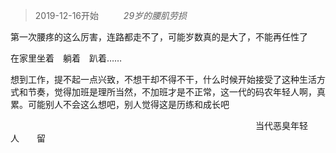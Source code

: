 > 2019-12-16开始 &emsp; &emsp;  *29岁的腰肌劳损*

第一次腰疼的这么厉害，连路都走不了，可能岁数真的是大了，不能再任性了  

在家里坐着&emsp;躺着&emsp;趴着……  

想到工作，提不起一点兴致，不想干却不得不干，什么时候开始接受了这种生活方式和节奏，觉得加班是理所当然，不加班才是不正常，这一代的码农年轻人啊，真累。可能别人不会这么想吧，别人觉得这是历练和成长吧  


&emsp;&emsp;&emsp;&emsp;&emsp;&emsp;&emsp;&emsp;&emsp;&emsp;&emsp;&emsp;&emsp;&emsp;&emsp;&emsp;&emsp;&emsp;&emsp;&emsp;&emsp;&emsp;&emsp;&emsp;&emsp;&emsp;&emsp;&emsp;当代恶臭年轻人&emsp;&emsp;留
